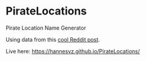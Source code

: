 # PirateLocations
Pirate Location Name Generator

Using data from this [cool Reddit post](https://www.reddit.com/r/DnD/comments/hwf49i/oc_pirate_location_name_generator/).

Live here: https://hannesvz.github.io/PirateLocations/
